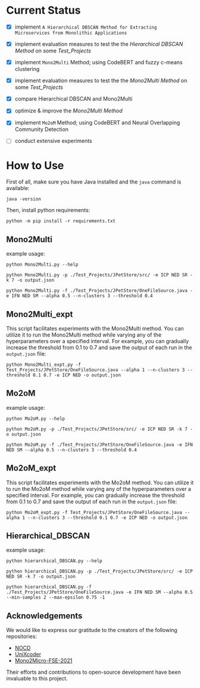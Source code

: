 # Current Status

- [x] implement `A Hierarchical DBSCAN Method for Extracting Microservices from Monolithic Applications`

- [x] implement evaluation measures to test the the _Hierarchical DBSCAN Method_ on some _Test_Projects_

- [x] implement `Mono2Multi` Method; using CodeBERT and fuzzy c-means clustering

- [x] implement evaluation measures to test the the _Mono2Multi Method_ on some _Test_Projects_

- [x] compare Hierarchical DBSCAN and Mono2Multi

- [x] optimize & improve the _Mono2Multi Method_

- [x] implement `Mo2oM` Method; using CodeBERT and Neural Overlapping Community Detection

- [ ] conduct extensive experiments

# How to Use

First of all, make sure you have Java installed and the `java` command is available:

```
java -version
```

Then, install python requirements:

```
python -m pip install -r requirements.txt
```


## Mono2Multi

example usage:

```
python Mono2Multi.py --help
```

```
python Mono2Multi.py -p ./Test_Projects/JPetStore/src/ -e ICP NED SR -k 7 -o output.json
```

```
python Mono2Multi.py -f ./Test_Projects/JPetStore/OneFileSource.java -e IFN NED SM --alpha 0.5 --n-clusters 3 --threshold 0.4
```


## Mono2Multi_expt

This script facilitates experiments with the Mono2Multi method. You can utilize it to run the Mono2Multi method while varying any of the hyperparameters over a specified interval. 
For example, you can gradually increase the threshold from 0.1 to 0.7 and save the output of each run in the `output.json` file:

```
python Mono2Multi_expt.py -f Test_Projects/JPetStore/OneFileSource.java --alpha 1 --n-clusters 3 --threshold 0.1 0.7 -e ICP NED -o output.json
```


## Mo2oM

example usage:

```
python Mo2oM.py --help
```

```
python Mo2oM.py -p ./Test_Projects/JPetStore/src/ -e ICP NED SR -k 7 -o output.json
```

```
python Mo2oM.py -f ./Test_Projects/JPetStore/OneFileSource.java -e IFN NED SM --alpha 0.5 --n-clusters 3 --threshold 0.4
```


## Mo2oM_expt

This script facilitates experiments with the Mo2oM method. You can utilize it to run the Mo2oM method while varying any of the hyperparameters over a specified interval. 
For example, you can gradually increase the threshold from 0.1 to 0.7 and save the output of each run in the `output.json` file:

```
python Mo2oM_expt.py -f Test_Projects/JPetStore/OneFileSource.java --alpha 1 --n-clusters 3 --threshold 0.1 0.7 -e ICP NED -o output.json
```


## Hierarchical_DBSCAN

example usage:

```
python hierarchical_DBSCAN.py --help
```

```
python hierarchical_DBSCAN.py -p ./Test_Projects/JPetStore/src/ -e ICP NED SR -k 7 -o output.json
```

```
python hierarchical_DBSCAN.py -f ./Test_Projects/JPetStore/OneFileSource.java -e IFN NED SM --alpha 0.5 --min-samples 2 --max-epsilon 0.75 -1
```


## Acknowledgements

We would like to express our gratitude to the creators of the following repositories:

- [NOCD](https://github.com/shchur/overlapping-community-detection)
- [UniXcoder](https://github.com/microsoft/CodeBERT/tree/master/UniXcoder)
- [Mono2Micro-FSE-2021](https://github.com/kaliaanup/Mono2Micro-FSE-2021)

Their efforts and contributions to open-source development have been invaluable to this project.
